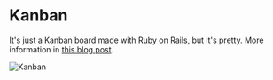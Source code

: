 # Kanban

It's just a Kanban board made with Ruby on Rails, but it's pretty. More information in [this blog post](http://wedontneedroads.net/post/15571399433/kaban-web-app).

![Kanban](http://f.cl.ly/items/0k031R2Q1r0R3B1E063Z/tumblr_lxcacrE1PR1qzze81o1_r3_1280.png)
